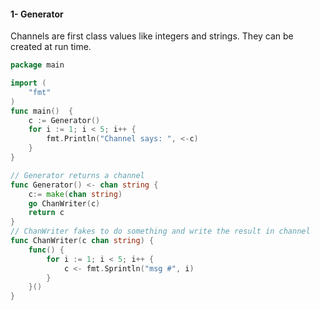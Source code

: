 #### 1- Generator
Channels are first class values like integers and strings. They can be created at run time.
```go
package main

import (
	"fmt"
)
func main()  {
	c := Generator()
	for i := 1; i < 5; i++ {
		fmt.Println("Channel says: ", <-c)
	}
}

// Generator returns a channel
func Generator() <- chan string {
	c:= make(chan string)
	go ChanWriter(c)
	return c
}
// ChanWriter fakes to do something and write the result in channel
func ChanWriter(c chan string) {
	func() {
		for i := 1; i < 5; i++ {
			c <- fmt.Sprintln("msg #", i)
		}
	}()
}
```